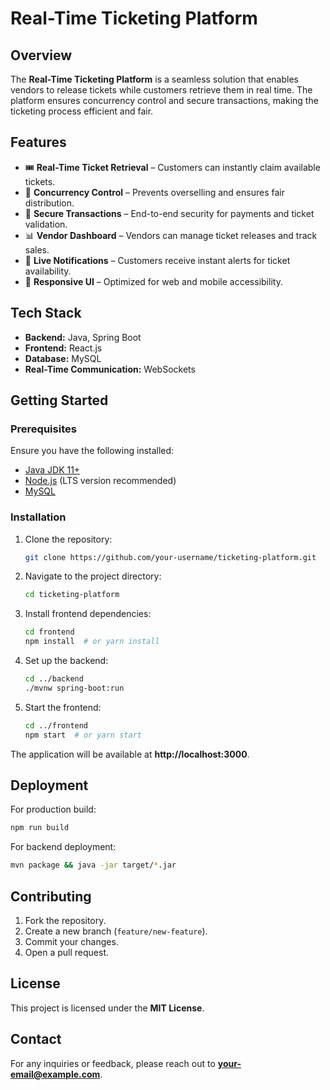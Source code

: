 # Real-Time Ticketing Platform

## Overview
The **Real-Time Ticketing Platform** is a seamless solution that enables vendors to release tickets while customers retrieve them in real time. The platform ensures concurrency control and secure transactions, making the ticketing process efficient and fair.

## Features
- 🎟 **Real-Time Ticket Retrieval** – Customers can instantly claim available tickets.
- 🔄 **Concurrency Control** – Prevents overselling and ensures fair distribution.
- 🔐 **Secure Transactions** – End-to-end security for payments and ticket validation.
- 📊 **Vendor Dashboard** – Vendors can manage ticket releases and track sales.
- 🔔 **Live Notifications** – Customers receive instant alerts for ticket availability.
- 📱 **Responsive UI** – Optimized for web and mobile accessibility.

## Tech Stack
- **Backend:** Java, Spring Boot
- **Frontend:** React.js
- **Database:** MySQL
- **Real-Time Communication:** WebSockets

## Getting Started
### Prerequisites
Ensure you have the following installed:
- [Java JDK 11+](https://adoptium.net/)
- [Node.js](https://nodejs.org/) (LTS version recommended)
- [MySQL](https://www.mysql.com/)

### Installation
1. Clone the repository:
   ```sh
   git clone https://github.com/your-username/ticketing-platform.git
   ```
2. Navigate to the project directory:
   ```sh
   cd ticketing-platform
   ```
3. Install frontend dependencies:
   ```sh
   cd frontend
   npm install  # or yarn install
   ```
4. Set up the backend:
   ```sh
   cd ../backend
   ./mvnw spring-boot:run
   ```
5. Start the frontend:
   ```sh
   cd ../frontend
   npm start  # or yarn start
   ```
The application will be available at **http://localhost:3000**.

## Deployment
For production build:
```sh
npm run build
```
For backend deployment:
```sh
mvn package && java -jar target/*.jar
```

## Contributing
1. Fork the repository.
2. Create a new branch (`feature/new-feature`).
3. Commit your changes.
4. Open a pull request.

## License
This project is licensed under the **MIT License**.

## Contact
For any inquiries or feedback, please reach out to **your-email@example.com**.

